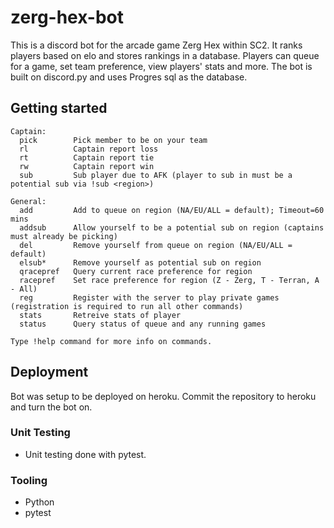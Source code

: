 # zerg-hex-bot
This is a discord bot for the arcade game Zerg Hex within SC2. It ranks players based on elo and stores rankings in a database. Players can queue for a game, set team preference, view players' stats and more.
The bot is built on discord.py and uses Progres sql as the database.

## Getting started
```
Captain:
  pick        Pick member to be on your team  
  rl          Captain report loss  
  rt          Captain report tie 
  rw          Captain report win 
  sub         Sub player due to AFK (player to sub in must be a potential sub via !sub <region>)

General:  
  add         Add to queue on region (NA/EU/ALL = default); Timeout=60 mins  
  addsub      Allow yourself to be a potential sub on region (captains must already be picking)  
  del         Remove yourself from queue on region (NA/EU/ALL = default)  
  elsub*      Remove yourself as potential sub on region 
  qracepref   Query current race preference for region 
  racepref    Set race preference for region (Z - Zerg, T - Terran, A - All)  
  reg         Register with the server to play private games (registration is required to run all other commands) 
  stats       Retreive stats of player 
  status      Query status of queue and any running games

Type !help command for more info on commands.
```
## Deployment
Bot was setup to be deployed on heroku. Commit the repository to heroku and turn the bot on.

### Unit Testing
- Unit testing done with pytest.

### Tooling
- Python
- pytest
